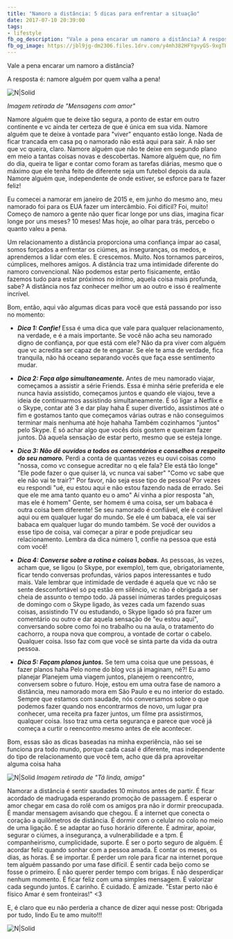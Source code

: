 ```yaml
---
title: "Namoro a distância: 5 dicas para enfrentar a situação"
date: 2017-07-10 20:39:00
tags:  
- lifestyle
fb_og_description: "Vale a pena encarar um namoro a distância? A resposta é: namore alguém por quem valha a pena!"
fb_og_image: https://jbl9jg-dm2306.files.1drv.com/y4mh382HFYgvyGS-9xgTHEt3nrkr1dAFO_GKG_lvvEe4XTQxAIIbAr5M5NoB3iMR3iNyVWf5liGuaaMDpJa8Odn3nZEqck__1B3yTNjPQTqebLikULvJxylFpTY1AG4DhgBG5Q0oii8m_OujNv_DLDuYv5yA3N7JQFdE-y3TS0n8tTOaEJdhu6hf7W_DPQzhpEb55vVb8ytMcr6gzKSR4a6lw?width=590&height=368&cropmode=none
---
```


Vale a pena encarar um namoro a distância? 

A resposta é: namore alguém por quem valha a pena! 

![N|Solid](https://jbl9jg-dm2306.files.1drv.com/y4mh382HFYgvyGS-9xgTHEt3nrkr1dAFO_GKG_lvvEe4XTQxAIIbAr5M5NoB3iMR3iNyVWf5liGuaaMDpJa8Odn3nZEqck__1B3yTNjPQTqebLikULvJxylFpTY1AG4DhgBG5Q0oii8m_OujNv_DLDuYv5yA3N7JQFdE-y3TS0n8tTOaEJdhu6hf7W_DPQzhpEb55vVb8ytMcr6gzKSR4a6lw?width=590&height=368&cropmode=none)
<!-- more -->
*Imagem retirada de "Mensagens com amor"*


Namore alguém que te deixe tão segura, a ponto de estar em outro continente e vc ainda ter certeza de que é única em sua vida. 
Namore alguém que te deixe à vontade para "viver" enquanto estão longe. Nada de ficar trancada em casa pq o namorado não está aqui para sair. A não ser que vc queira, claro. 
Namore alguém que não te deixe em segundo plano em meio a tantas coisas novas e descobertas. 
Namore alguém que, no fim do dia, queira te ligar e contar como foram as tarefas diárias, mesmo que o máximo que ele tenha feito de diferente seja um futebol depois da aula. 
Namore alguém que, independente de onde estiver, se esforce para te fazer feliz! 

Eu comecei a namorar em janeiro de 2015 e, em junho do mesmo ano, meu namorado foi para os EUA fazer um intercâmbio. 
Foi difícil? Foi, muito! Começo de namoro a gente não quer ficar longe por uns dias, imagina ficar longe por uns meses? 10 meses! 
Mas hoje, ao olhar para trás, percebo o quanto valeu a pena. 

Um relacionamento a distância proporciona uma confiança ímpar ao casal, somos forçados a enfrentar os ciúmes, as inseguranças, os medos, e aprendemos a lidar com eles. E crescemos. Muito. 
Nos tornamos parceiros, cúmplices, melhores amigos. A distância traz uma intimidade diferente do namoro convencional. Não podemos estar perto fisicamente, então fazemos tudo para estar próximos no íntimo, aquela coisa mais profunda, sabe? A distância nos faz conhecer melhor um ao outro e isso é realmente incrível. 

Bom, então, aqui vão algumas dicas para você que está passando por isso no momento: 

- ***Dica 1: Confie!*** 
Essa é uma dica que vale para qualquer relacionamento, na verdade, e é a mais importante. Se você não acha seu namorado digno de confiança, por que está com ele? Não da pra viver com alguém que vc acredita ser capaz de te enganar. Se ele te ama de verdade, fica tranquila, não há oceano separando vocês que faça esse sentimento mudar.

- ***Dica 2: Faça algo simultaneamente.***
Antes de meu namorado viajar, começamos a assistir a série Friends. Essa é minha série preferida e ele nunca havia assistido, começamos juntos e quando ele viajou, teve a ideia de continuarmos assistindo simultaneamente. É só ligar a Netflix e o Skype, contar até 3 e dar play haha 
É super divertido, assistimos até o fim e gostamos tanto que começamos várias outras e não conseguimos terminar mais nenhuma até hoje  hahaha 
Também cozinhamos "juntos" pelo Skype. 
É só achar algo que vocês dois gostem e queiram fazer juntos. 
Dá aquela sensação de estar perto, mesmo que se esteja longe.

- ***Dica 3: Não dê ouvidos a todos os comentários e conselhos a respeito do seu namoro.***
Perdi a conta de quantas vezes eu ouvi coisas como "nossa, como vc consegue acreditar no q ele fala? Ele está tão longe" 
"Ele pode fazer o que quiser lá, vc nunca vai saber" 
"Como vc sabe que ele não vai te trair?" 
Por favor, não seja esse tipo de pessoa! 
Por vezes eu respondi "ué, eu estou aqui e não estou fazendo nada de errado. Sei que ele me ama tanto quanto eu o amo" 
Aí vinha a pior resposta "ah, mas ele é homem" 
Gente, ser homem é uma coisa, ser um babaca é outra coisa bem diferente! 
Se seu namorado é confiável, ele é confiável aqui ou em qualquer lugar do mundo. Se ele é um babaca, ele vai ser babaca em qualquer lugar do mundo também. 
Se você der ouvidos a esse tipo de coisa, vai começar a pirar e pode prejudicar seu relacionamento. Lembra da dica número 1, confie na pessoa que está com você!

- ***Dica 4: Converse sobre a rotina e coisas bobas.*** 
As pessoas, às vezes, acham que, se ligou (o Skype, por exemplo), tem que, obrigatoriamente, ficar tendo conversas profundas, vários papos interessantes e tudo mais. Vale lembrar que intimidade de verdade é aquela que vc não se sente desconfortável só pq estão em silêncio, vc não é obrigada a ser cheia de assunto o tempo todo. 
Já passei inúmeras tardes preguiçosas de domingo com o Skype ligado, às vezes cada um fazendo suas coisas, assistindo TV ou estudando, o Skype ligado só pra fazer um comentário ou outro e dar aquela sensação de "eu estou aqui", conversando sobre como foi no trabalho ou na aula, o tratamento do cachorro, a roupa nova que comprou, a vontade de cortar o cabelo. Qualquer coisa. 
Isso faz com que você se sinta parte da vida da outra pessoa. 

- ***Dica 5: Façam planos juntos.***
Se tem uma coisa que une pessoas, é fazer planos haha 
Pelo nome do blog vcs já imaginam, né?! Eu amo planejar 
Planejem uma viagem juntos, planejem o reencontro, conversem sobre o futuro. 
Hoje, estou em uma outra fase de namoro a distância, meu namorado mora em São Paulo e eu no interior do estado. Sempre que estamos com saudade, nós conversamos sobre o que podemos fazer quando nos encontrarmos de novo, um lugar pra conhecer, uma receita pra fazer juntos, um filme pra assistirmos, qualquer coisa. Isso traz uma certa segurança e parece que você já começa a curtir o reencontro mesmo antes de ele acontecer.

Bom, essas são as dicas baseadas na minha experiência, não sei se funciona pra todo mundo, porque cada casal é diferente, mas independente do tipo de relacionamento que você tem, acho que dá pra aproveitar alguma coisa haha 

![N|Solid](https://jbnisq-dm2306.files.1drv.com/y4mNdHUmp7121lQWlvgahlaQQKMqWFaovFGF8bJXoLaJzDIozyvU7iWh1OSHBXEV2WruLWe7uVuygTH2esq6x9FFC18HMtnHIYNl1yWKSVP6Mepd3UMW9bgrXd2wFUMnIAJsGUIcm86-KIGyGYKWLkRFzDetO2tHprbtq4vzcFt4KMePuHePdQHOb92ULTWU851NLeQLqi3kdkkWHxDVC5wug?width=500&height=359&cropmode=none)
*Imagem retirada de "Tá linda, amiga"*

Namorar a distância é sentir saudades 10 minutos antes de partir. É ficar acordado de madrugada esperando promoção de passagem. É esperar o amor chegar em casa do rolê com os amigos pra não ir dormir preocupada. É mandar mensagem avisando que chegou. É a internet que conecta o coração a quilômetros de distância. É dormir com o celular no colo no meio de uma ligação. É se adaptar ao fuso horário diferente. É admirar, apoiar, segurar o ciúmes, a insegurança, a vulnerabilidade e a tpm. 
É companheirismo, cumplicidade, suporte. É ser o porto seguro de alguém. 
É acordar feliz quando sonhar com a pessoa amada. É contar os meses, os dias, as horas. É se importar. É perder um role para ficar na internet porque tem alguém passando por uma fase difícil. É sentir cada beijo como se fosse o primeiro. É não querer perder tempo com brigas. É não desperdiçar nenhum momento. É ficar feliz com uma simples mensagem. É valorizar cada segundo juntos. É carinho. É cuidado. É amizade. 
"Estar perto não é físico
Amar é sem fronteiras!" <3

E, é claro que eu não perderia a chance de dizer aqui nesse post:
Obrigada por tudo, lindo
Eu te amo muito!!!

![N|Solid](https://tpkvdw-dm2306.files.1drv.com/y4mSouKYt4VyQwdp5upXMQusucx3wIazWP8RZWWsUfTQ8UzA95cxJSTrCQxkQvz5Sxe50_NM9_ePViEpVfGSM5Hm3deUTnoIxrQZp8y6hdWsDZthqg4d5kN9ofVGz1OzZ3u6g77Frhbs89dxrNoDCj5_Xu36S2JGDIqELMAdr7_Cd8pq2PppAz_z9R-QeJurDGYQqLbBd-n4sv3MC8A_Ufl4A?width=640&height=708&cropmode=none)








